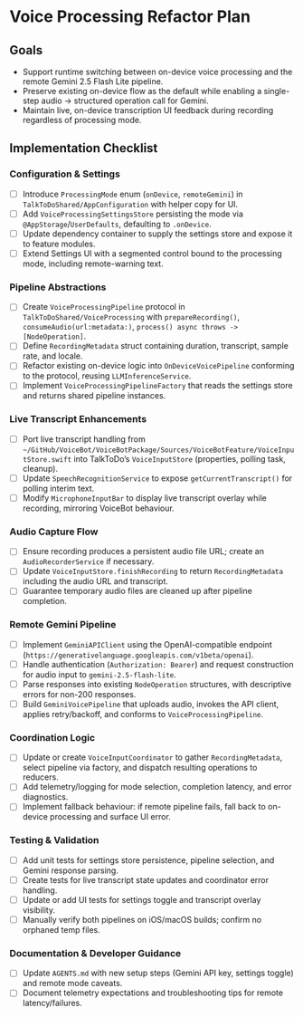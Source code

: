 # Voice Processing Refactor Plan

## Goals
- Support runtime switching between on-device voice processing and the remote Gemini 2.5 Flash Lite pipeline.
- Preserve existing on-device flow as the default while enabling a single-step audio → structured operation call for Gemini.
- Maintain live, on-device transcription UI feedback during recording regardless of processing mode.

## Implementation Checklist

### Configuration & Settings
- [ ] Introduce `ProcessingMode` enum (`onDevice`, `remoteGemini`) in `TalkToDoShared/AppConfiguration` with helper copy for UI.
- [ ] Add `VoiceProcessingSettingsStore` persisting the mode via `@AppStorage`/`UserDefaults`, defaulting to `.onDevice`.
- [ ] Update dependency container to supply the settings store and expose it to feature modules.
- [ ] Extend Settings UI with a segmented control bound to the processing mode, including remote-warning text.

### Pipeline Abstractions
- [ ] Create `VoiceProcessingPipeline` protocol in `TalkToDoShared/VoiceProcessing` with `prepareRecording()`, `consumeAudio(url:metadata:)`, `process() async throws -> [NodeOperation]`.
- [ ] Define `RecordingMetadata` struct containing duration, transcript, sample rate, and locale.
- [ ] Refactor existing on-device logic into `OnDeviceVoicePipeline` conforming to the protocol, reusing `LLMInferenceService`.
- [ ] Implement `VoiceProcessingPipelineFactory` that reads the settings store and returns shared pipeline instances.

### Live Transcript Enhancements
- [ ] Port live transcript handling from `~/GitHub/VoiceBot/VoiceBotPackage/Sources/VoiceBotFeature/VoiceInputStore.swift` into TalkToDo’s `VoiceInputStore` (properties, polling task, cleanup).
- [ ] Update `SpeechRecognitionService` to expose `getCurrentTranscript()` for polling interim text.
- [ ] Modify `MicrophoneInputBar` to display live transcript overlay while recording, mirroring VoiceBot behaviour.

### Audio Capture Flow
- [ ] Ensure recording produces a persistent audio file URL; create an `AudioRecorderService` if necessary.
- [ ] Update `VoiceInputStore.finishRecording` to return `RecordingMetadata` including the audio URL and transcript.
- [ ] Guarantee temporary audio files are cleaned up after pipeline completion.

### Remote Gemini Pipeline
- [ ] Implement `GeminiAPIClient` using the OpenAI-compatible endpoint (`https://generativelanguage.googleapis.com/v1beta/openai`).
- [ ] Handle authentication (`Authorization: Bearer`) and request construction for audio input to `gemini-2.5-flash-lite`.
- [ ] Parse responses into existing `NodeOperation` structures, with descriptive errors for non-200 responses.
- [ ] Build `GeminiVoicePipeline` that uploads audio, invokes the API client, applies retry/backoff, and conforms to `VoiceProcessingPipeline`.

### Coordination Logic
- [ ] Update or create `VoiceInputCoordinator` to gather `RecordingMetadata`, select pipeline via factory, and dispatch resulting operations to reducers.
- [ ] Add telemetry/logging for mode selection, completion latency, and error diagnostics.
- [ ] Implement fallback behaviour: if remote pipeline fails, fall back to on-device processing and surface UI error.

### Testing & Validation
- [ ] Add unit tests for settings store persistence, pipeline selection, and Gemini response parsing.
- [ ] Create tests for live transcript state updates and coordinator error handling.
- [ ] Update or add UI tests for settings toggle and transcript overlay visibility.
- [ ] Manually verify both pipelines on iOS/macOS builds; confirm no orphaned temp files.

### Documentation & Developer Guidance
- [ ] Update `AGENTS.md` with new setup steps (Gemini API key, settings toggle) and remote mode caveats.
- [ ] Document telemetry expectations and troubleshooting tips for remote latency/failures.
